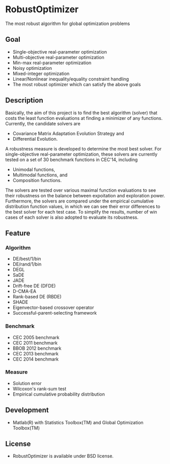 RobustOptimizer
===============

The most robust algorithm for global optimization problems

Goal
----

* Single-objective real-parameter optimization
* Multi-objective real-parameter optimization
* Min-max real-parameter optimization
* Noisy optimization
* Mixed-integer optimization
* Linear/Nonlinear inequality/equality constraint handling
* The most robust optimizer which can satisfy the above goals

Description
-----------

Basically, the aim of this project is to find the best algorithm (solver) that costs the least function evaluations at finding a minimizer of any functions. Currently, the candidate solvers are 

* Covariance Matrix Adaptation Evolution Strategy and 
* Differential Evolution. 

A robustness measure is developed to determine the most best solver. For single-objective real-parameter optimization, these solvers are currently tested on a set of 30 benchmark functions in CEC'14, including 

* Unimodal functions,  
* Multimodal functions, and
* Composition functions. 

The solvers are tested over various maximal function evaluations to see their robustness on the balance between expoitation and exploration power. Furthermore, the solvers are compared under the empirical cumulative distribution function values, in which we can see their error differences to the best solver for each test case. To simplify the results, number of win cases of each solver is also adopted to evaluate its robustness.

Feature
------------------------

### Algorithm
* DE/best/1/bin
* DE/rand/1/bin
* DEGL
* SaDE
* JADE
* Drift-free DE (DFDE)
* D-CMA-EA
* Rank-based DE (RBDE)
* SHADE
* Eigenvector-based crossover operator
* Successful-parent-selecting framework
 
### Benchmark
* CEC 2005 benchmark
* CEC 2011 benchmark
* BBOB 2012 benchmark
* CEC 2013 benchmark
* CEC 2014 benchmark
 
### Measure
* Solution error
* Wilcoxon's rank-sum test
* Empirical cumulative probability distribution

Development
-----------

* Matlab(R) with Statistics Toolbox(TM) and Global Optimization Toolbox(TM)

License
-------

* RobustOptimizer is available under BSD license.
